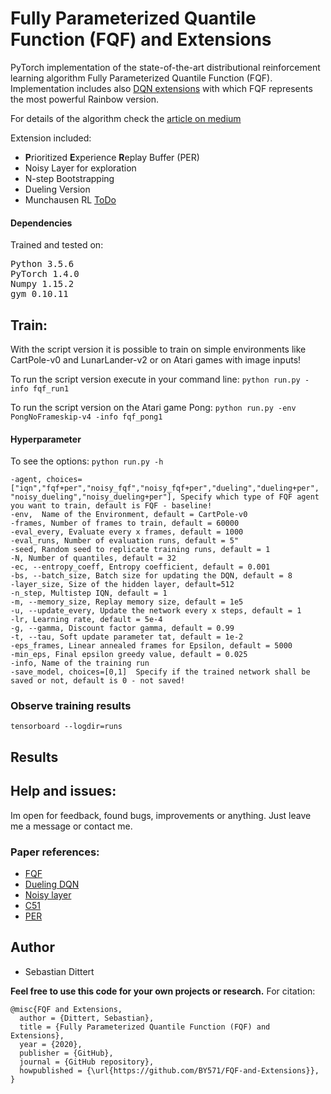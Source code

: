 # Fully Parameterized Quantile Function (FQF) and Extensions

PyTorch implementation of the state-of-the-art distributional reinforcement learning algorithm Fully Parameterized Quantile Function (FQF).
Implementation includes also [DQN extensions](https://arxiv.org/abs/1710.02298) with which FQF represents the most powerful Rainbow version. 

For details of the algorithm check the [article on medium](https://medium.com/@sebastian.dittert3692/distributional-reinforcement-learning-part-2-iqn-and-fqf-567fbc7a04d7)

Extension included:
- **P**rioritized **E**xperience **R**eplay Buffer (PER)
- Noisy Layer for exploration
- N-step Bootstrapping
- Dueling Version
- Munchausen RL [ToDo](https://medium.com/analytics-vidhya/munchausen-reinforcement-learning-9876efc829de)

#### Dependencies
Trained and tested on:
<pre>
Python 3.5.6 
PyTorch 1.4.0  
Numpy 1.15.2 
gym 0.10.11 
</pre>

## Train:

With the script version it is possible to train on simple environments like CartPole-v0 and LunarLander-v2 or on Atari games with image inputs!

To run the script version execute in your command line:
`python run.py -info fqf_run1`

To run the script version on the Atari game Pong:
`python run.py -env PongNoFrameskip-v4 -info fqf_pong1`

#### Hyperparameter
To see the options:
`python run.py -h`

    -agent, choices=["iqn","fqf+per","noisy_fqf","noisy_fqf+per","dueling","dueling+per", "noisy_dueling","noisy_dueling+per"], Specify which type of FQF agent you want to train, default is FQF - baseline!
    -env,  Name of the Environment, default = CartPole-v0
    -frames, Number of frames to train, default = 60000
    -eval_every, Evaluate every x frames, default = 1000
    -eval_runs, Number of evaluation runs, default = 5"
    -seed, Random seed to replicate training runs, default = 1
    -N, Number of quantiles, default = 32
    -ec, --entropy_coeff, Entropy coefficient, default = 0.001
    -bs, --batch_size, Batch size for updating the DQN, default = 8
    -layer_size, Size of the hidden layer, default=512
    -n_step, Multistep IQN, default = 1
    -m, --memory_size, Replay memory size, default = 1e5
    -u, --update_every, Update the network every x steps, default = 1
    -lr, Learning rate, default = 5e-4
    -g, --gamma, Discount factor gamma, default = 0.99
    -t, --tau, Soft update parameter tat, default = 1e-2
    -eps_frames, Linear annealed frames for Epsilon, default = 5000
    -min_eps, Final epsilon greedy value, default = 0.025
    -info, Name of the training run
    -save_model, choices=[0,1]  Specify if the trained network shall be saved or not, default is 0 - not saved!

### Observe training results
  `tensorboard --logdir=runs`
  
  
## Results


## Help and issues:
Im open for feedback, found bugs, improvements or anything. Just leave me a message or contact me.

### Paper references:

- [FQF](https://arxiv.org/pdf/1911.02140.pdf)
- [Dueling DQN](https://arxiv.org/abs/1511.06581)
- [Noisy layer](https://arxiv.org/pdf/1706.10295.pdf)
- [C51](https://arxiv.org/pdf/1707.06887.pdf)
- [PER](https://arxiv.org/pdf/1511.05952.pdf)


## Author
- Sebastian Dittert

**Feel free to use this code for your own projects or research.**
For citation:
```
@misc{FQF and Extensions,
  author = {Dittert, Sebastian},
  title = {Fully Parameterized Quantile Function (FQF) and Extensions},
  year = {2020},
  publisher = {GitHub},
  journal = {GitHub repository},
  howpublished = {\url{https://github.com/BY571/FQF-and-Extensions}},
}

  
  
